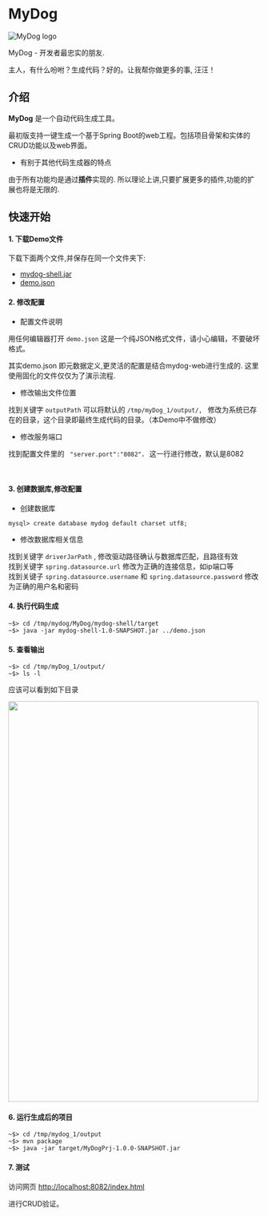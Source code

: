 # MyDog

![MyDog logo](https://raw.githubusercontent.com/PowerShenli/MyDog/master/mydog-doc/src/main/resources/mydog.ico)

MyDog - 开发者最忠实的朋友.

主人，有什么吩咐？生成代码？好的。让我帮你做更多的事, 汪汪！

## 介绍
**MyDog** 是一个自动代码生成工具。

最初版支持一键生成一个基于Spring Boot的web工程。包括项目骨架和实体的CRUD功能以及web界面。

  * 有别于其他代码生成器的特点
  
由于所有功能均是通过**插件**实现的. 所以理论上讲,只要扩展更多的插件,功能的扩展也将是无限的.


## 快速开始

#### 1. 下载Demo文件

下载下面两个文件,并保存在同一个文件夹下:<br/>
  *  [mydog-shell.jar](https://github.com/PowerShenli/MyDog/releases/download/0.01/mydog-shell-1.0-SNAPSHOT.jar)
  *  [demo.json](https://github.com/PowerShenli/MyDog/releases/download/0.01/demo.json)

#### 2. 修改配置

* 配置文件说明
  
用任何编辑器打开 ``demo.json``
这是一个纯JSON格式文件，请小心编辑，不要破坏格式。

其实demo.json 即元数据定义,更灵活的配置是结合mydog-web进行生成的. 
这里使用固化的文件仅仅为了演示流程.
<br/>

  * 修改输出文件位置

找到关键字 ``outputPath``
可以将默认的 ``/tmp/myDog_1/output/, `` 修改为系统已存在的目录，这个目录即最终生成代码的目录。（本Demo中不做修改）
<br/>

  * 修改服务端口

找到配置文件里的 `` "server.port":"8082"，`` 这一行进行修改，默认是8082

<br/>


#### 3. 创建数据库,修改配置
  * 创建数据库

```
mysql> create database mydog default charset utf8;
```

  * 修改数据库相关信息
  
找到关键字 ``driverJarPath`` , 修改驱动路径确认与数据库匹配，且路径有效<br/>
找到关键字 ``spring.datasource.url`` 修改为正确的连接信息，如ip端口等<br/>
找到关键子 ``spring.datasource.username`` 和 ``spring.datasource.password`` 修改为正确的用户名和密码<br/>


#### 4. 执行代码生成

```
~$> cd /tmp/mydog/MyDog/mydog-shell/target
~$> java -jar mydog-shell-1.0-SNAPSHOT.jar ../demo.json
```

#### 5. 查看输出

```
~$> cd /tmp/myDog_1/output/
~$> ls -l
```
应该可以看到如下目录

<img src="https://raw.githubusercontent.com/PowerShenli/MyDog/master/mydog-doc/src/main/resources/mydog-shell_1.png" width="500" height="800"/>

#### 6. 运行生成后的项目

```
~$> cd /tmp/mydog_1/output
~$> mvn package
~$> java -jar target/MyDogPrj-1.0.0-SNAPSHOT.jar
```

#### 7. 测试

访问网页 [http://localhost:8082/index.html](http://localhost:8082/index.html)

进行CRUD验证。



